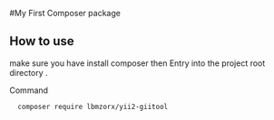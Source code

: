 #My First Composer package

## How to use 

make sure you have install composer 
then Entry into the project root directory .

Command
```
  composer require lbmzorx/yii2-giitool  
```
